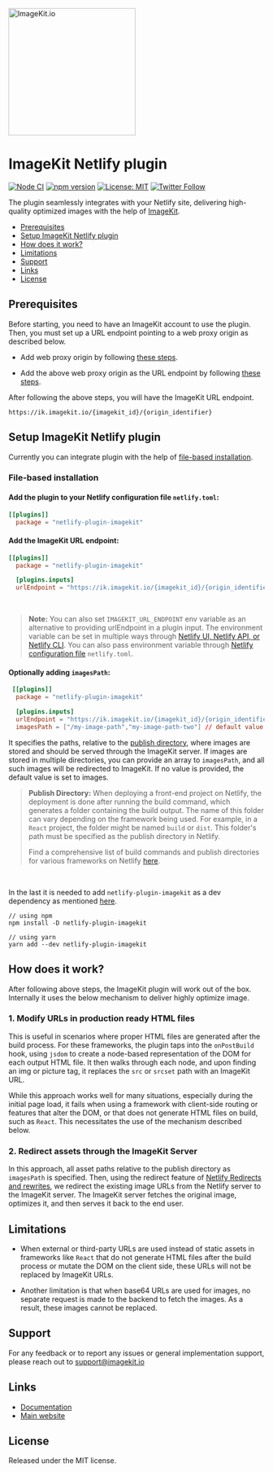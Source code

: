 [<img width="250" alt="ImageKit.io" src="https://raw.githubusercontent.com/imagekit-developer/imagekit-javascript/master/assets/imagekit-light-logo.svg"/>](https://imagekit.io)

# ImageKit Netlify plugin

[![Node CI](https://github.com/imagekit-developer/imagekit-next/workflows/Node%20CI/badge.svg)](https://github.com/imagekit-developer/imagekit-netlify/)
[![npm version](https://img.shields.io/npm/v/imagekit-next)](https://www.npmjs.com/package/imagekit-netlify)
[![License: MIT](https://img.shields.io/badge/License-MIT-yellow.svg)](https://opensource.org/licenses/MIT)
[![Twitter Follow](https://img.shields.io/twitter/follow/imagekitio?label=Follow&style=social)](https://twitter.com/ImagekitIo)

The plugin seamlessly integrates with your Netlify site, delivering high-quality optimized images with the help of [ImageKit](https://imagekit.io/).

- [Prerequisites](#prerequisites)
- [Setup ImageKit Netlify plugin](#setup-imagekit-netlify-plugin)
- [How does it work?](#how-does-it-work)
- [Limitations](#limitations)
- [Support](#support)
- [Links](#links)
- [License](#license)


## Prerequisites

Before starting, you need to have an ImageKit account to use the plugin. Then, you must set up a URL endpoint pointing to a web proxy origin as described below.

- Add web proxy origin by following [these steps](https://imagekit.io/docs/integration/web-proxy).

- Add the above web proxy origin as the URL endpoint by following [these steps](https://imagekit.io/docs/integration/connect-external-storage#creating-a-new-url-endpoint).

After following the above steps, you will have the ImageKit URL endpoint.

```
https://ik.imagekit.io/{imagekit_id}/{origin_identifier}
```

## Setup ImageKit Netlify plugin

Currently you can integrate plugin with the help of [file-based installation](https://docs.netlify.com/integrations/build-plugins/#file-based-installation).

### File-based installation

#### Add the plugin to your Netlify configuration file `netlify.toml`:

```toml
[[plugins]]
  package = "netlify-plugin-imagekit"
```

#### Add the ImageKit URL endpoint:

```toml
[[plugins]]
  package = "netlify-plugin-imagekit"

  [plugins.inputs]
  urlEndpoint = "https://ik.imagekit.io/{imagekit_id}/{origin_identifier}"
```

<br>

> **Note:**
> You can also set `IMAGEKIT_URL_ENDPOINT` env variable as an alternative to providing urlEndpoint in a plugin input.
The environment variable can be set in multiple ways through [Netlify UI, Netlify API, or Netlify CLI](https://docs.netlify.com/environment-variables/get-started/#create-variables-with-the-netlify-ui-cli-or-api). You can also pass environment variable through [Netlify configuration file](https://docs.netlify.com/environment-variables/get-started/#create-variables-with-a-netlify-configuration-file) `netlify.toml`.

#### Optionally adding `imagesPath`:

```toml
 [[plugins]]
  package = "netlify-plugin-imagekit"

  [plugins.inputs]
  urlEndpoint = "https://ik.imagekit.io/{imagekit_id}/{origin_identifier}"
  imagesPath = ["/my-image-path","my-image-path-two"] // default value is set to "images"
```

 It specifies the paths, relative to the [publish directory](https://docs.netlify.com/configure-builds/overview/#set-the-publish-directory), where images are stored and should be served through the ImageKit server. If images are stored in multiple directories, you can provide an array to `imagesPath`, and all such images will be redirected to ImageKit. If no value is provided, the default value is set to images.

 > **Publish Directory:**
 >When deploying a front-end project on Netlify, the deployment is done after running the build command, which generates a folder containing the build output. The name of this folder can vary depending on the framework being used. For example, in a `React` project, the folder might be named `build` or `dist`. This folder's path must be specified as the publish directory in Netlify.
 >
 >Find a comprehensive list of build commands and publish directories for various frameworks on Netlify [here](https://docs.netlify.com/frameworks/).

 <br>

 In the last it is needed to add `netlify-plugin-imagekit` as a dev dependency as mentioned [here](https://docs.netlify.com/integrations/build-plugins/#add-dependency).

```
// using npm
npm install -D netlify-plugin-imagekit

// using yarn 
yarn add --dev netlify-plugin-imagekit
```

## How does it work?
After following above steps, the ImageKit plugin will work out of the box. Internally it uses the below mechanism to deliver highly optimize image. 

### 1. Modify URLs in production ready HTML files
This is useful in scenarios where proper HTML files are generated after the build process. For these frameworks, the plugin taps into the `onPostBuild` hook, using `jsdom` to create a node-based representation of the DOM for each output HTML file. It then walks through each node, and upon finding an img or picture tag, it replaces the `src` or `srcset` path with an ImageKit URL.

While this approach works well for many situations, especially during the initial page load, it fails when using a framework with client-side routing or features that alter the DOM, or that does not generate HTML files on build, such as `React`. This necessitates the use of the mechanism described below.

### 2. Redirect assets through the ImageKit Server

In this approach, all asset paths relative to the publish directory as `imagesPath` is specified. Then, using the redirect feature of [Netlify Redirects and rewrites](https://docs.netlify.com/routing/redirects/), we redirect the existing image URLs from the Netlify server to the ImageKit server. The ImageKit server fetches the original image, optimizes it, and then serves it back to the end user.

## Limitations

- When external or third-party URLs are used instead of static assets in frameworks like `React` that do not generate HTML files after the build process or mutate the DOM on the client side, these URLs will not be replaced by ImageKit URLs.

- Another limitation is that when base64 URLs are used for images, no separate request is made to the backend to fetch the images. As a result, these images cannot be replaced.

## Support

For any feedback or to report any issues or general implementation support, please reach out to [support@imagekit.io](mailto:support@imagekit.io)

## Links
* [Documentation](https://imagekit.io/docs)
* [Main website](https://imagekit.io)

## License
Released under the MIT license.